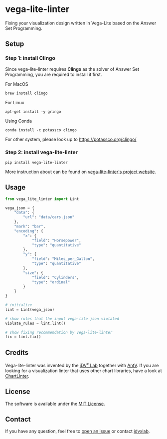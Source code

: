 # vega-lite-linter
Fixing your visualization design written in Vega-Lite based on the Answer Set Programming.

## Setup
### Step 1: install **Clingo**
  Since vega-lite-linter requires **Clingo** as the solver of Answer Set Programming, you are required to install it first.

For MacOS
```
brew install clingo
```

For Linux
```
apt-get install -y gringo
```

Using Conda
```
conda install -c potassco clingo
```

For other system, please look up to https://potassco.org/clingo/

### Step 2: install vega-lite-linter
```
pip install vega-lite-linter
```

More instruction about can be found on [vega-lite-linter's project website](http://vegalite-linter.idvxlab.com/index.html).

## Usage

```python
from vega_lite_linter import Lint 

vega_json = {
    "data": {
        "url": "data/cars.json"
    },
    "mark": "bar",
    "encoding": {
        "x": {
            "field": "Horsepower",
            "type": "quantitative"
        },
        "y": {
            "field": "Miles_per_Gallon",
            "type": "quantitative"
        },
        "size": {
            "field": "Cylinders",
            "type": "ordinal"
        }
    }
}

# initialize 
lint = Lint(vega_json)

# show rules that the input vega-lite json violated
violate_rules = lint.lint()

# show fixing recommendation by vega-lite-linter
fix = lint.fix()

```

<!-- More details can be found in [vega-lite-linter's project website](xxx). -->

## Credits
Vega-lite-linter was invented by the [iDV<sup>x</sup> Lab](https://idvxlab.com/) together with [AntV](https://antv.vision/en). If you are looking for a visualization linter that uses other chart libraries, have a look at [ChartLinter](https://ava.antv.vision/en/docs/guide/chart-linter/intro).

## License
The software is available under the [MIT License](https://github.com/idvxlab/vega-lite-linter/blob/main/LICENSE).



## Contact
If you have any question, feel free to [open an issue](https://github.com/idvxlab/vega-lite-linter/issues/new/) or contact [idvxlab](https://idvxlab.com/).